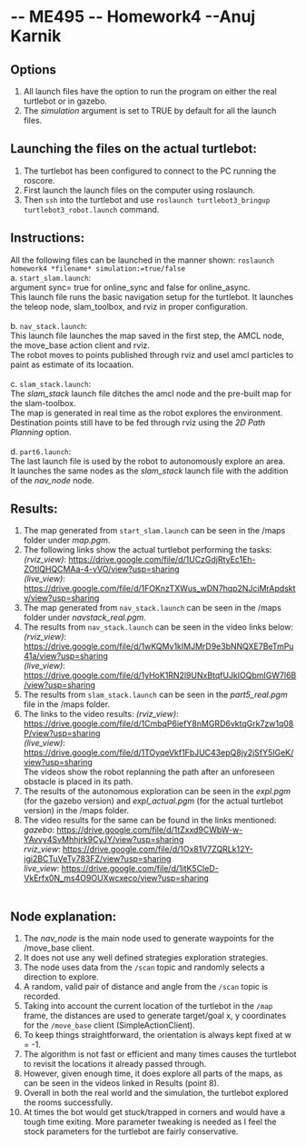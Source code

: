 # -- ME495 -- Homework4 --Anuj Karnik

## Options
1. All launch files have the option to run the program on either the real turtlebot or in gazebo.
2. The *simulation* argument is set to TRUE by default for all the launch files.

## Launching the files on the actual turtlebot: 
1. The turtlebot has been configured to connect to the PC running the roscore. 
2. First launch the launch files on the computer using roslaunch.
3. Then `ssh` into the turtlebot and use `roslaunch turtlebot3_bringup turtlebot3_robot.launch` command.

## Instructions:
All the following files can be launched in the manner shown: `roslaunch homework4 *filename* simulation:=true/false` <br>
    a. `start_slam.launch`: <br>
    argument sync= true for online_sync and false for online_async. <br>
    This launch file runs the basic navigation setup for the turtlebot. It launches the teleop node, slam_toolbox, and rviz in proper configuration. <br><br>
    b. `nav_stack.launch`: <br>
    This launch file launches the map saved in the first step, the AMCL node, the move_base action client and rviz. <br>
    The robot moves to points published through rviz and usel amcl particles to paint as estimate of its locaation. <br><br>
    c. `slam_stack.launch`: <br>
    The *slam_stack* launch file ditches the amcl node and the pre-built map for the slam-toolbox. <br>
    The map is generated in real time as the robot explores the environment.<br>
    Destination points still have to be fed through rviz using the *2D Path Planning* option. <br><br>
    d. `part6.launch`: <br>
    The last launch file is used by the robot to autonomously explore an area.<br>
    It launches the same nodes as the *slam_stack* launch file with the addition of the *nav_node* node. <br>
    
## Results:
1. The map generated from `start_slam.launch` can be seen in the /maps folder under *map.pgm*.
2. The following links show the actual turtlebot performing the tasks: <br>
*(rviz_view)*: https://drive.google.com/file/d/1UCzGdjRtyEc1Eh-ZOtlQHQCMAa-4-vVO/view?usp=sharing <br>
*(live_view)*: https://drive.google.com/file/d/1FOKnzTXWus_wDN7hqp2NJciMrApdsktv/view?usp=sharing
3. The map generated from `nav_stack.launch` can be seen in the /maps folder under *navstack_real.pgm*.
4. The results from `nav_stack.launch` can be seen in the video links below:<br>
*(rviz_view)*: https://drive.google.com/file/d/1wKQMv1kIMJMrD9e3bNNQXE7BeTmPu41a/view?usp=sharing <br>
*(live_view)*: https://drive.google.com/file/d/1yHoK1RN2l9UNxBtqfUJkIOQbmIGW7l6B/view?usp=sharing
5. The results from `slam_stack.launch` can be seen in the *part5_real.pgm* file in the /maps folder.
6. The links to the video results:
*(rviz_view)*: https://drive.google.com/file/d/1CmbqP6iefY8nMGRD6vktqGrk7zw1q08P/view?usp=sharing <br>
*(live_view)*: https://drive.google.com/file/d/1TOyqeVkf1FbJUC43epQ8jy2jSfY5IGeK/view?usp=sharing <br>
The videos show the robot replanning the path after an unforeseen obstacle is placed in its path.
7. The results of the autonomous exploration can be seen in the *expl.pgm* (for the gazebo version) and *expl_actual.pgm* (for the actual turtlebot version) in the /maps folder.
8. The video results for the same can be found in the links mentioned: <br>
*gazebo*: https://drive.google.com/file/d/1tZxxd9CWbW-w-YAvvy4SvMhhjrk9CyJY/view?usp=sharing <br>
*rviz_view*: https://drive.google.com/file/d/1Ox81V7ZQRLk12Y-igi2BCTuVeTy783FZ/view?usp=sharing <br>
*live_view*: https://drive.google.com/file/d/1itK5CIeD-VkErfx0N_ms4O9OUXwcxeco/view?usp=sharing <br><br>

## Node explanation:
1. The *nav_node* is the main node used to generate waypoints for the /move_base client.
2. It does not use any well defined strategies exploration strategies.
3. The node uses data from the `/scan` topic and randomly selects a direction to explore.
4. A random, valid pair of distance and angle from the `/scan` topic is recorded.
5. Taking into account the current location of the turtlebot in the `/map` frame, the distances are used to generate target/goal x, y coordinates for the `/move_base` client (SimpleActionClient).
6. To keep things straightforward, the orientation is always kept fixed at w = -1.
7. The algorithm is not fast or efficient and many times causes the turtlebot to revisit the locations it already passed through.
8. However, given enough time, it does explore all parts of the maps, as can be seen in the videos linked in Results (point 8).
9. Overall in both the real world and the simulation, the turtlebot explored the rooms successfully.
10. At times the bot would get stuck/trapped in corners and would have a tough time exiting. More parameter tweaking is needed as I feel the stock parameters for the turtlebot are fairly conservative. 

